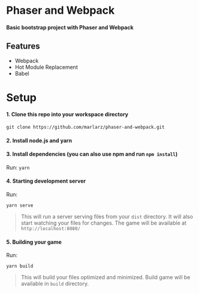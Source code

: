 #  Phaser and Webpack
#### Basic bootstrap project with Phaser and Webpack

## Features
- Webpack
- Hot Module Replacement
- Babel

# Setup
#### 1. Clone this repo into your workspace directory
```git clone https://github.com/marlarz/phaser-and-webpack.git```

#### 2. Install node.js and yarn

#### 3. Install dependencies (you can also use npm and run ```npm install```)
Run: ```yarn```

#### 4. Starting development server
Run: 

```yarn serve```

> This will run a server serving files from your `dist` directory. It will also start watching your files for changes. The game will be available at `http://localhost:8080/`

#### 5. Building your game
Run: 

```yarn build```
> This will build your files optimized and minimized. Build game will be available in `build` directory.